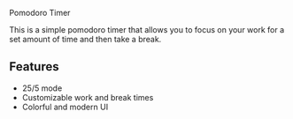 Pomodoro Timer 

This is a simple pomodoro timer that allows you to focus on your work for a set amount of time and then take a break. 

## Features

- 25/5 mode
- Customizable work and break times
- Colorful and modern UI

